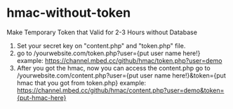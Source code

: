 # hmac-without-token
Make Temporary Token that Valid for 2-3 Hours without Database
1. Set your secret key on "content.php" and "token.php" file.
2. go to /yourwebsite.com/token.php?user={put user name here!}
example: https://channel.mbed.cc/github/hmac/token.php?user=demo
3. After you got the hmac, now you can access the content.php
go to /yourwebsite.com/content.php?user={put user name here!}&token={put hmac that you got from token.php}
example: https://channel.mbed.cc/github/hmac/content.php?user=demo&token={put-hmac-here}
